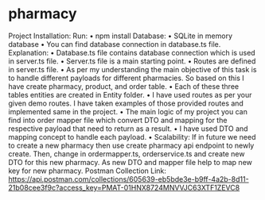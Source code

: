# pharmacy

Project Installation:
Run: 
•	npm install
Database:
•	SQLite in memory database
•	You can find database connection in database.ts file.
Explanation:
•	Database.ts file contains database connection which is used in server.ts file. 
•	Server.ts file is a main starting point.
•	Routes are defined in server.ts file.
•	As per my understanding the main objective of this task is to handle different payloads for different pharmacies. So based on this I have create pharmacy, product, and order table. 
•	Each of these three tables entities are created in Entity folder. 
•	I have used routes as per your given demo routes. I have taken examples of those provided routes and implemented same in the project.
•	The main logic of my project you can find into order mapper file which convert DTO and mapping for the respective payload that need to return as a result.
•	I have used DTO and mapping concept to handle each payload.
•	Scalability: If in future we need to create a new pharmacy then use create pharmacy api endpoint to newly create. Then, change in ordermapper.ts, orderservice.ts and create new DTO for this new pharmacy. As new DTO and mapper file help to map new key for new pharmacy.
Postman Collection Link: https://api.postman.com/collections/605639-eb5bde3e-b9ff-4a2b-8d11-21b08cee3f9c?access_key=PMAT-01HNX8724MNVVJC63XTF1ZEVC8
